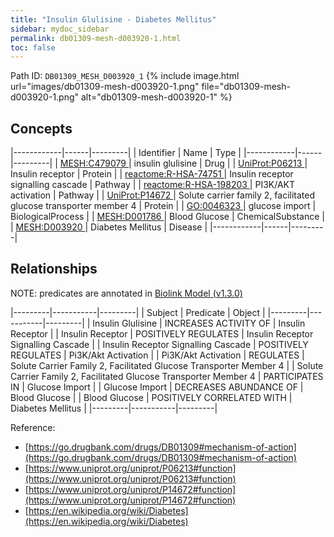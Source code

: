 ```yaml
---
title: "Insulin Glulisine - Diabetes Mellitus"
sidebar: mydoc_sidebar
permalink: db01309-mesh-d003920-1.html
toc: false 
---
```



Path ID: `DB01309_MESH_D003920_1`
{% include image.html url="images/db01309-mesh-d003920-1.png" file="db01309-mesh-d003920-1.png" alt="db01309-mesh-d003920-1" %}

## Concepts

|------------|------|---------|
| Identifier | Name | Type    |
|------------|------|---------|
| <a href="https://identifiers.org/MESH:C479079">MESH:C479079 </a> | insulin glulisine | Drug |
| <a href="https://identifiers.org/UniProt:P06213">UniProt:P06213 </a> | Insulin receptor | Protein |
| <a href="https://identifiers.org/reactome:R-HSA-74751">reactome:R-HSA-74751 </a> | Insulin receptor signalling cascade | Pathway |
| <a href="https://identifiers.org/reactome:R-HSA-198203">reactome:R-HSA-198203 </a> | PI3K/AKT activation | Pathway |
| <a href="https://identifiers.org/UniProt:P14672">UniProt:P14672 </a> | Solute carrier family 2, facilitated glucose transporter member 4 | Protein |
| <a href="https://identifiers.org/GO:0046323">GO:0046323 </a> | glucose import | BiologicalProcess |
| <a href="https://identifiers.org/MESH:D001786">MESH:D001786 </a> | Blood Glucose | ChemicalSubstance |
| <a href="https://identifiers.org/MESH:D003920">MESH:D003920 </a> | Diabetes Mellitus | Disease |
|------------|------|---------|

## Relationships


NOTE: predicates are annotated in <a href="https://github.com/biolink/biolink-model/releases/tag/v1.3.0">Biolink Model (v1.3.0)</a>

|---------|-----------|---------|
| Subject | Predicate | Object  |
|---------|-----------|---------|
| Insulin Glulisine | INCREASES ACTIVITY OF | Insulin Receptor |
| Insulin Receptor | POSITIVELY REGULATES | Insulin Receptor Signalling Cascade |
| Insulin Receptor Signalling Cascade | POSITIVELY REGULATES | Pi3K/Akt Activation |
| Pi3K/Akt Activation | REGULATES | Solute Carrier Family 2, Facilitated Glucose Transporter Member 4 |
| Solute Carrier Family 2, Facilitated Glucose Transporter Member 4 | PARTICIPATES IN | Glucose Import |
| Glucose Import | DECREASES ABUNDANCE OF | Blood Glucose |
| Blood Glucose | POSITIVELY CORRELATED WITH | Diabetes Mellitus |
|---------|-----------|---------|

Reference: 
  - [https://go.drugbank.com/drugs/DB01309#mechanism-of-action](https://go.drugbank.com/drugs/DB01309#mechanism-of-action)
  - [https://www.uniprot.org/uniprot/P06213#function](https://www.uniprot.org/uniprot/P06213#function)
  - [https://www.uniprot.org/uniprot/P14672#function](https://www.uniprot.org/uniprot/P14672#function)
  - [https://en.wikipedia.org/wiki/Diabetes](https://en.wikipedia.org/wiki/Diabetes)
